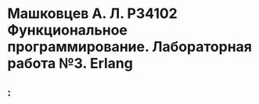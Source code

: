 Машковцев А. Л. Р34102
Функциональное программирование. Лабораторная работа №3. Erlang
=====
:
-----
